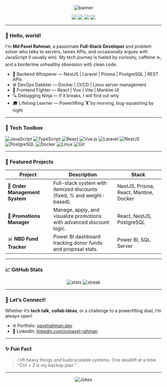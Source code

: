 <!-- Banner ASCII Art -->
<p align="center">
  <img src="https://capsule-render.vercel.app/api?type=waving&color=gradient&height=180&section=header&text=Hi%20There!%20I'm%20Md%20Pavel%20Rahman%20👨‍💻&fontSize=30&fontAlign=center" alt="banner" />
</p>

<!-- Badges -->
<p align="center">
  <a href="https://drive.google.com/file/d/1v6MtzvULrQxmmKk-rL5ZARmAMA0AnOwy/view?usp=sharing" target="_blank"><img src="https://img.shields.io/badge/CV-%23FFC107?style=for-the-badge&logo=read-the-docs&logoColor=black" /></a>
  <a href="https://pavel-portfolio.vercel.app/" target="_blank"><img src="https://img.shields.io/badge/Portfolio-%2300b894?style=for-the-badge&logo=windowsterminal&logoColor=white" /></a>
  <a href="https://www.linkedin.com/in/pavel-rahman/" target="_blank"><img src="https://img.shields.io/badge/LinkedIn-%230077B5?style=for-the-badge&logo=linkedin&logoColor=white" /></a>
  <a href="mailto:pavelrahman.dev.com"><img src="https://img.shields.io/badge/Email-%23EA4335?style=for-the-badge&logo=gmail&logoColor=white" /></a>
</p>

---

### 👋 Hello, world!

I'm **Md Pavel Rahman**, a passionate **Full-Stack Developer** and problem solver who talks to servers, tames APIs, and occasionally argues with JavaScript (I usually win). My tech journey is fueled by curiosity, caffeine ☕, and a borderline unhealthy obsession with clean code.

- 🔧 Backend Whisperer — NestJS | Laravel | Prisma | PostgreSQL | REST APIs  
- ⚙️ DevOps Dabbler — Docker | CI/CD | Linux server management  
- 🎯 Frontend Fighter — React | Vue | Vite | Mantine UI  
- 🔍 Debugging Ninja — If it breaks, I *will* find out why  
- 🎓 Lifelong Learner — Powerlifting 🏋️ by morning, bug-squashing by night  

---

### 🧰 Tech Toolbox

![JavaScript](https://img.shields.io/badge/JavaScript-F7DF1E?logo=javascript&logoColor=000&style=flat)
![TypeScript](https://img.shields.io/badge/TypeScript-3178C6?logo=typescript&logoColor=fff&style=flat)
![React](https://img.shields.io/badge/React-61DAFB?logo=react&logoColor=000&style=flat)
![Vue.js](https://img.shields.io/badge/Vue.js-42b883?logo=vue.js&logoColor=white&style=flat)
![Laravel](https://img.shields.io/badge/Laravel-FF2D20?logo=laravel&logoColor=white&style=flat)
![NestJS](https://img.shields.io/badge/NestJS-E0234E?logo=nestjs&logoColor=white&style=flat)
![PostgreSQL](https://img.shields.io/badge/PostgreSQL-316192?logo=postgresql&logoColor=white&style=flat)
![Docker](https://img.shields.io/badge/Docker-2496ED?logo=docker&logoColor=white&style=flat)
![Linux](https://img.shields.io/badge/Linux-FCC624?logo=linux&logoColor=black&style=flat)
![Git](https://img.shields.io/badge/Git-F05032?logo=git&logoColor=white&style=flat)

---

### 🚀 Featured Projects

| Project | Description | Stack |
|--------|-------------|-------|
| 🛒 **Order Management System** | Full-stack system with itemized discounts (fixed, % and weight-based). | NestJS, Prisma, React, Mantine, Docker |
| 🎯 **Promotions Manager** | Manage, apply, and visualize promotions with advanced discount logic. | React, NestJS, PostgreSQL |
| 📊 **NBD Fund Tracker** | Power BI dashboard tracking donor funds and proposal stats. | Power BI, SQL Server |

---

### 📈 GitHub Stats

<p align="center">
  <img src="https://github-readme-stats.vercel.app/api?username=your-username&show_icons=true&theme=radical" alt="stats" />
  <img src="https://github-readme-streak-stats.herokuapp.com/?user=your-username&theme=radical" alt="streak" />
</p>

---

### 🤝 Let’s Connect!

Whether it’s **tech talk**, **collab ideas**, or a challenge to a powerlifting duel, I’m always open!

- 🌐 Portfolio: [pavelrahman.dev](https://pavel-portfolio.vercel.app/)
- 🧳 LinkedIn: [linkedin.com/in/pavel-rahman](https://www.linkedin.com/in/pavel-rahman/)

---

### ✨ Fun Fact

> I lift heavy things *and* build scalable systems. One deadlift at a time.  
> "Ctrl + Z is my backup plan."

---

<p align="center">
  <img src="https://readme-jokes.vercel.app/api" alt="Jokes" />
</p>

